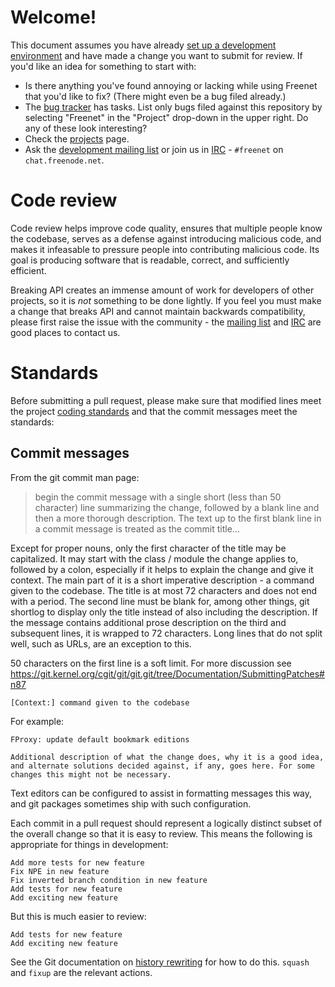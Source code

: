 # Welcome!

This document assumes you have already [set up a development
environment](https://wiki.freenetproject.org/Building_from_source) and have made
a change you want to submit for review. If you'd like an idea for something to
start with:

* Is there anything you've found annoying or lacking while using Freenet that
  you'd like to fix? (There might even be a bug filed already.)
* The [bug tracker](https://bugs.freenetproject.org/my_view_page.php) has tasks.
  List only bugs filed against this repository by selecting "Freenet" in the
  "Project" drop-down in the upper right. Do any of these look interesting?
* Check the [projects](https://wiki.freenetproject.org/Projects) page.
* Ask the [development mailing list](https://emu.freenetproject.org/cgi-bin/mailman/listinfo/devl)
  or join us in [IRC](https://freenetproject.org/irc.html) - `#freenet` on
  `chat.freenode.net`.

# Code review

Code review helps improve code quality, ensures that multiple people know the
codebase, serves as a defense against introducing malicious code, and makes it
infeasable to pressure people into contributing malicious code. Its goal is
producing software that is readable, correct, and sufficiently efficient.

Breaking API creates an immense amount of work for developers of other projects,
so it is *not* something to be done lightly. If you feel you must make a change
that breaks API and cannot maintain backwards compatibility, please first raise
the issue with the community - the [mailing list](https://emu.freenetproject.org/cgi-bin/mailman/listinfo/devl)
and [IRC](https://freenetproject.org/irc.html) are good places to contact us.

# Standards

Before submitting a pull request, please make sure that modified lines meet the
project [coding standards](https://google-styleguide.googlecode.com/svn/trunk/javaguide.html)
and that the commit messages meet the standards:

## Commit messages

From the git commit man page:

> begin the commit message with a single short (less than 50 character) line
> summarizing the change, followed by a blank line and then a more thorough
> description. The text up to the first blank line in a commit message is
> treated as the commit title...

Except for proper nouns, only the first character of the title may be
capitalized. It may start with the class / module the change applies to,
followed by a colon, especially if it helps to explain the change and give it
context. The main part of it is a short imperative description - a command given
to the codebase. The title is at most 72 characters and does not end with a
period. The second line must be blank for, among other things, git shortlog to
display only the title instead of also including the description. If the message
contains additional prose description on the third and subsequent lines, it is
wrapped to 72 characters. Long lines that do not split well, such as URLs, are
an exception to this.

50 characters on the first line is a soft limit. For more discussion see
https://git.kernel.org/cgit/git/git.git/tree/Documentation/SubmittingPatches#n87

    [Context:] command given to the codebase

For example:

    FProxy: update default bookmark editions
    
    Additional description of what the change does, why it is a good idea,
    and alternate solutions decided against, if any, goes here. For some
    changes this might not be necessary.

Text editors can be configured to assist in formatting messages this way, and
git packages sometimes ship with such configuration.

Each commit in a pull request should represent a logically distinct subset of
the overall change so that it is easy to review. This means the following is
appropriate for things in development:

    Add more tests for new feature
    Fix NPE in new feature
    Fix inverted branch condition in new feature
    Add tests for new feature
    Add exciting new feature

But this is much easier to review:

    Add tests for new feature
    Add exciting new feature

See the Git documentation on [history rewriting](http://git-scm.com/book/en/v2/Git-Tools-Rewriting-History)
for how to do this. `squash` and `fixup` are the relevant actions.

